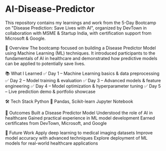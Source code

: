 # AI-Disease-Predictor
This repository contains my learnings and work from the 5-Day Bootcamp on "Disease Prediction: Save Lives with AI", organized by DevTown in collaboration with MSME & Startup India, with certification support from Microsoft & Google.

📌 Overview
The bootcamp focused on building a Disease Predictor Model using Machine Learning (ML) techniques. It introduced participants to the fundamentals of AI in healthcare and demonstrated how predictive models can be applied to potentially save lives.

📚 What I Learned
✅ Day 1 – Machine Learning basics & data preprocessing
✅ Day 2 – Model training & evaluation
✅ Day 3 – Advanced models & feature engineering
✅ Day 4 – Model optimization & hyperparameter tuning
✅ Day 5 – Live prediction demo & portfolio showcase

🛠 Tech Stack
Python 🐍
Pandas, Scikit-learn
Jupyter Notebook

🎯 Outcomes
Built a Disease Predictor Model
Understood the role of AI in healthcare
Gained practical experience in ML model development
Earned certificates from DevTown, Microsoft, and Google

🌟 Future Work
Apply deep learning to medical imaging datasets
Improve model accuracy with advanced techniques
Explore deployment of ML models for real-world healthcare applications
